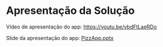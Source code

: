 # Apresentação da Solução

Vídeo de apresentação do app: https://youtu.be/vbdFtLaeRDo

Slide da apresentação do app: [PizzApp.pptx](https://github.com/ICEI-PUC-Minas-PMV-ADS/pmv-ads-2023-2-e3-proj-mov-t2-pmv-ads-2023-2-e3-proj-mov-t2-pizzapp/files/13540024/PizzApp.pptx)

